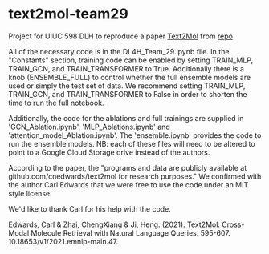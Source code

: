 # text2mol-team29
Project for UIUC 598 DLH to reproduce a paper [Text2Mol](https://aclanthology.org/2021.emnlp-main.47/) from [repo](https://github.com/cnedwards/text2mol/tree/master/code) 

All of the necessary code is in the DL4H_Team_29.ipynb file.  In the "Constants" section, training code can be enabled by setting TRAIN_MLP, TRAIN_GCN, and TRAIN_TRANSFORMER to True. Additionally there is a knob (ENSEMBLE_FULL) to control whether the full ensemble models are used or simply the test set of data.  We recommend setting TRAIN_MLP, TRAIN_GCN, and TRAIN_TRANSFORMER to False in order to shorten the time to run the full notebook. 

Additionally, the code for the ablations and full trainings are supplied in 'GCN_Ablation.ipynb', 'MLP_Ablations.ipynb' and 'attention_model_Ablation.ipynb'. The 'ensemble.ipynb' provides the code to run the ensemble models. NB: each of these files will need to be altered to point to a Google Cloud Storage drive instead of the authors.  

According to the paper, the "programs and data are publicly available at
github.com/cnedwards/text2mol for research purposes." We confirmed with the author Carl Edwards that we were free to use the code under an MIT style license. 

We'd like to thank Carl for his help with the code. 

Edwards, Carl & Zhai, ChengXiang & Ji, Heng. (2021). Text2Mol: Cross-Modal Molecule Retrieval with Natural Language Queries. 595-607. 10.18653/v1/2021.emnlp-main.47.

